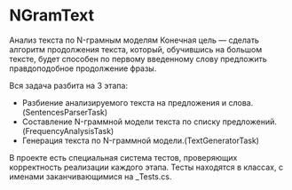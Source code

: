 # NGramText
Анализ текста по N-грамным моделям
Конечная цель — сделать алгоритм продолжения текста, который, обучившись на большом тексте, будет способен по первому введенному слову предложить правдоподобное продолжение фразы.

Вся задача разбита на 3 этапа:

* Разбиение анализируемого текста на предложения и слова. (SentencesParserTask)
* Составление N-граммной модели текста по списку предложений. (FrequencyAnalysisTask)
* Генерация текста по N-граммной модели.(TextGeneratorTask)

В проекте есть специальная система тестов, проверяющих корректность реализации каждого этапа. Тесты находятся в классах, с именами заканчивающимися на _Tests.cs.


